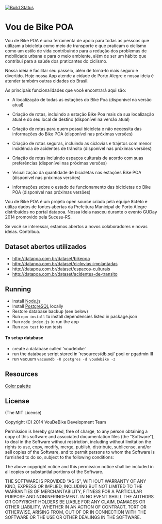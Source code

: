 [![Build Status](https://secure.travis-ci.org/umovers/voudebike.png?branch=master)](http://travis-ci.org/umovers/voudebike)

# Vou de Bike POA

Vou de Bike POA é uma ferramenta de apoio para todas as pessoas que utilizam a bicicleta como meio de transporte e que praticam o ciclismo como um estilo de vida contribuindo para a redução dos problemas de mobilidade urbana e para o meio ambiente, além de ser um hábito que contribui para a saúde dos praticantes do ciclismo.
 
Nossa ideia é facilitar seu passeio, além de torná-lo mais seguro e divertido. Hoje nossa App atende a cidade de Porto Alegre e nossa ideia é atender também outras cidades do Brasil.

As principais funcionalidades que você encontrará aqui são:
 
 * A localização de todas as estações do Bike Poa (disponível na versão atual)
 
 * Criação de rotas, incluindo a estação Bike Poa mais da sua localização atual e do seu local de destino (disponível na versão atual)
 
 * Criação de rotas para quem possui bicicleta e não necessita das informações do Bike POA (disponível nas próximas versões)
 
 * Criação de rotas seguras, incluindo as ciclovias e trajetos com menor incidência de acidentes de trânsito (disponível nas próximas versões)
 
 * Criação de rotas incluindo espaços culturais de acordo com suas preferências (disponível nas próximas versões)
 
 * Visualização da quantidade de bicicletas nas estações Bike POA (disponível nas próximas versões)
 
 * Informações sobre o estado de funcionamento das bicicletas do Bike POA (disponível nas próximas versões)

Vou de Bike POA é um projeto open source criado pela equipe 8cteto e utiliza dados de fontes abertas da Prefeitura Municipal de Porto Alegre distribuídos no portal datapoa. Nossa ideia nasceu durante o evento GUDay 2014 promovido pela Sucesu-RS.

Se você se interessar, estamos abertos a novos colaboradores e novas ideias. Contribua.

## Dataset abertos utilizados
* http://datapoa.com.br/dataset/bikepoa
* http://datapoa.com.br/dataset/ciclovias-implantadas
* http://datapoa.com.br/dataset/espacos-culturais
* http://datapoa.com.br/dataset/acidentes-de-transito

## Running
* Install [Node.js](http://nodejs.org/)
* Install [PostgreSQL](http://www.postgresql.org/) locally
* Restore database backup (see below)
* Run `npm install` to install dependencies listed in package.json
* Run `node index.js` to run the app
* Run `npm test` to run tests

#### To setup database
* create a database called 'voudebike'
* run the database script stored in 'resources/db.sql' psql or pgadmin III
* run vacuum `vacuumdb -U postgres -d voudebike -z`

## Resources
[Color palette](http://www.colourlovers.com/palette/155071/Rei_Ayanami)

## License
(The MIT License)

Copyright (C) 2014 VouDeBike Development Team

Permission is hereby granted, free of charge, to any person obtaining a copy of this software and associated documentation files (the "Software"), to deal in the Software without restriction, including without limitation the rights to use, copy, modify, merge, publish, distribute, sublicense, and/or sell copies of the Software, and to permit persons to whom the Software is furnished to do so, subject to the following conditions:

The above copyright notice and this permission notice shall be included in all copies or substantial portions of the Software.

THE SOFTWARE IS PROVIDED "AS IS", WITHOUT WARRANTY OF ANY KIND, EXPRESS OR IMPLIED, INCLUDING BUT NOT LIMITED TO THE WARRANTIES OF MERCHANTABILITY, FITNESS FOR A PARTICULAR PURPOSE AND NONINFRINGEMENT. IN NO EVENT SHALL THE AUTHORS OR COPYRIGHT HOLDERS BE LIABLE FOR ANY CLAIM, DAMAGES OR OTHER LIABILITY, WHETHER IN AN ACTION OF CONTRACT, TORT OR OTHERWISE, ARISING FROM, OUT OF OR IN CONNECTION WITH THE SOFTWARE OR THE USE OR OTHER DEALINGS IN THE SOFTWARE.